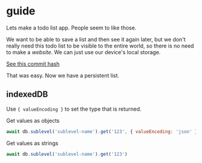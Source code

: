 # guide

Lets make a todo list app. People seem to like those.

We want to be able to save a list and then see it again later, but we don't
really need this todo list to be visible to the entire world, so there is no
need to make a *website*. We can just use our device's local storage.

[See this commit hash](hash-here)

That was easy. Now we have a persistent list.

## indexedDB

Use `{ valueEncoding }` to set the type that is returned.

Get values as objects
```js
await db.sublevel('sublevel-name').get('123', { valueEncoding: 'json' })
```

Get values as strings
```js
await db.sublevel('sublevel-name').get('123')
```
